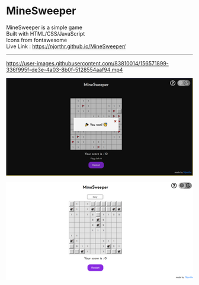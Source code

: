 # MineSweeper
MineSweeper is a simple game  
Built with HTML/CSS/JavaScript  
Icons from fontawesome  
Live Link : https://njorthr.github.io/MineSweeper/  
<hr>    



https://user-images.githubusercontent.com/83810014/156571899-336f995f-de3e-4a03-8b0f-5128554aaf94.mp4



![minesweeper_ss_1](https://github.com/Njorthr/MineSweeper/blob/5d53d8ed10284ec7c041d5d21da65d0a5b0a167b/media/ss_1.PNG)  


![minesweeper_ss_2](https://github.com/Njorthr/MineSweeper/blob/5d53d8ed10284ec7c041d5d21da65d0a5b0a167b/media/ss_2.PNG)    




